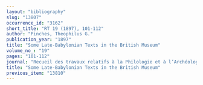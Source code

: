 ```yaml
---
layout: "bibliography"
slug: "13807"
occurrence_id: "3162"
short_title: "RT 19 (1897), 101-112"
author: "Pinches, Theophilus G."
publication_year: "1897"
title: "Some Late-Babylonian Texts in the British Museum"
volume_no_: "19"
pages: "101-112"
journal: "Recueil des travaux relatifs à la Philologie et à l’Archéologie Egyptiennes et Assyriennes"
title: "Some Late-Babylonian Texts in the British Museum"
previous_item: "13810"
---
```

